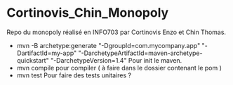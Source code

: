 # Cortinovis_Chin_Monopoly
Repo du monopoly réalisé en INFO703 par Cortinovis Enzo et Chin Thomas.

- mvn -B archetype:generate "-DgroupId=com.mycompany.app" "-DartifactId=my-app" "-DarchetypeArtifactId=maven-archetype-quickstart" "-DarchetypeVersion=1.4"
Pour init le maven.
- mvn compile
pour compiler ( à faire dans le dossier contenant le pom )
- mvn test
Pour faire des tests unitaires ?

